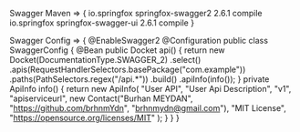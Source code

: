 

Swagger Maven => {
 <dependency>
            <groupId>io.springfox</groupId>
            <artifactId>springfox-swagger2</artifactId>
            <version>2.6.1</version>
            <scope>compile</scope>
        </dependency>
        <dependency>
            <groupId>io.springfox</groupId>
            <artifactId>springfox-swagger-ui</artifactId>
            <version>2.6.1</version>
            <scope>compile</scope>
        </dependency>
}


Swagger Config  => {
@EnableSwagger2
@Configuration
public class SwaggerConfig {
    @Bean
    public Docket api() {
        return new Docket(DocumentationType.SWAGGER_2)
                .select()
                .apis(RequestHandlerSelectors.basePackage("com.example"))
                .paths(PathSelectors.regex("/api.*"))
                .build()
                .apiInfo(info());
    }
     private ApiInfo info() {
        return new ApiInfo(
                "User API",
                "User Api Description",
                "v1",
                "apiserviceurl",
                new Contact("Burhan MEYDAN", "https://github.com/brhnmYdn", "brhnmydn@gmail.com"),
                "MIT License",
                "https://opensource.org/licenses/MIT"
        );
    }
}
}